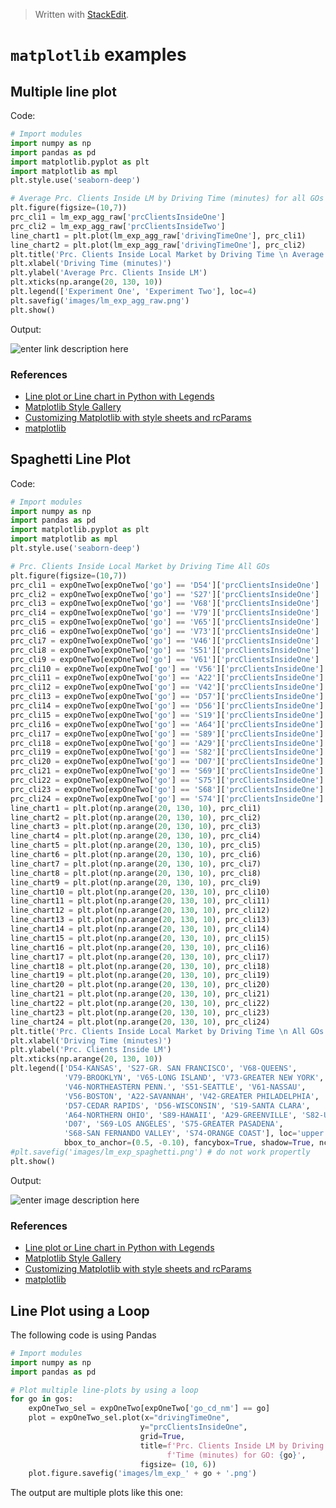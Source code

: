 


> Written with [StackEdit](https://stackedit.io/).

# `matplotlib` examples

## Multiple line plot
Code:
```python
# Import modules
import numpy as np
import pandas as pd
import matplotlib.pyplot as plt
import matplotlib as mpl
plt.style.use('seaborn-deep')

# Average Prc. Clients Inside LM by Driving Time (minutes) for all GOs
plt.figure(figsize=(10,7))
prc_cli1 = lm_exp_agg_raw['prcClientsInsideOne']
prc_cli2 = lm_exp_agg_raw['prcClientsInsideTwo']
line_chart1 = plt.plot(lm_exp_agg_raw['drivingTimeOne'], prc_cli1)
line_chart2 = plt.plot(lm_exp_agg_raw['drivingTimeOne'], prc_cli2)
plt.title('Prc. Clients Inside Local Market by Driving Time \n Average for all GOs')
plt.xlabel('Driving Time (minutes)')
plt.ylabel('Average Prc. Clients Inside LM')
plt.xticks(np.arange(20, 130, 10))
plt.legend(['Experiment One', 'Experiment Two'], loc=4)
plt.savefig('images/lm_exp_agg_raw.png')
plt.show()
```
Output:

![enter link description here](https://raw.githubusercontent.com/markeyser/Data-Science-Cookbook/master/imgs/lm_exp_agg_raw.png?_sm_au_=iVVqVkTbq0kFjjHNjfc06K6ttCjRt)
### References

- [Line plot or Line chart in Python with Legends](http://www.datasciencemadesimple.com/line-plot-line-chart-in-python-legends/)
- [Matplotlib Style Gallery](https://tonysyu.github.io/raw_content/matplotlib-style-gallery/gallery.html)
-  [Customizing Matplotlib with style sheets and rcParams](https://matplotlib.org/tutorials/introductory/customizing.html)
- [matplotlib](https://matplotlib.org/index.html)

## Spaghetti Line Plot
Code:
```python
# Import modules
import numpy as np
import pandas as pd
import matplotlib.pyplot as plt
import matplotlib as mpl
plt.style.use('seaborn-deep')

# Prc. Clients Inside Local Market by Driving Time All GOs
plt.figure(figsize=(10,7))
prc_cli1 = expOneTwo[expOneTwo['go'] == 'D54']['prcClientsInsideOne']
prc_cli2 = expOneTwo[expOneTwo['go'] == 'S27']['prcClientsInsideOne']
prc_cli3 = expOneTwo[expOneTwo['go'] == 'V68']['prcClientsInsideOne']
prc_cli4 = expOneTwo[expOneTwo['go'] == 'V79']['prcClientsInsideOne']
prc_cli5 = expOneTwo[expOneTwo['go'] == 'V65']['prcClientsInsideOne']
prc_cli6 = expOneTwo[expOneTwo['go'] == 'V73']['prcClientsInsideOne']
prc_cli7 = expOneTwo[expOneTwo['go'] == 'V46']['prcClientsInsideOne']
prc_cli8 = expOneTwo[expOneTwo['go'] == 'S51']['prcClientsInsideOne']
prc_cli9 = expOneTwo[expOneTwo['go'] == 'V61']['prcClientsInsideOne']
prc_cli10 = expOneTwo[expOneTwo['go'] == 'V56']['prcClientsInsideOne']
prc_cli11 = expOneTwo[expOneTwo['go'] == 'A22']['prcClientsInsideOne']
prc_cli12 = expOneTwo[expOneTwo['go'] == 'V42']['prcClientsInsideOne']
prc_cli13 = expOneTwo[expOneTwo['go'] == 'D57']['prcClientsInsideOne']
prc_cli14 = expOneTwo[expOneTwo['go'] == 'D56']['prcClientsInsideOne']
prc_cli15 = expOneTwo[expOneTwo['go'] == 'S19']['prcClientsInsideOne']
prc_cli16 = expOneTwo[expOneTwo['go'] == 'A64']['prcClientsInsideOne']
prc_cli17 = expOneTwo[expOneTwo['go'] == 'S89']['prcClientsInsideOne']
prc_cli18 = expOneTwo[expOneTwo['go'] == 'A29']['prcClientsInsideOne']
prc_cli19 = expOneTwo[expOneTwo['go'] == 'S82']['prcClientsInsideOne']
prc_cli20 = expOneTwo[expOneTwo['go'] == 'D07']['prcClientsInsideOne']
prc_cli21 = expOneTwo[expOneTwo['go'] == 'S69']['prcClientsInsideOne']
prc_cli22 = expOneTwo[expOneTwo['go'] == 'S75']['prcClientsInsideOne']
prc_cli23 = expOneTwo[expOneTwo['go'] == 'S68']['prcClientsInsideOne']
prc_cli24 = expOneTwo[expOneTwo['go'] == 'S74']['prcClientsInsideOne']
line_chart1 = plt.plot(np.arange(20, 130, 10), prc_cli1)
line_chart2 = plt.plot(np.arange(20, 130, 10), prc_cli2)
line_chart3 = plt.plot(np.arange(20, 130, 10), prc_cli3)
line_chart4 = plt.plot(np.arange(20, 130, 10), prc_cli4)
line_chart5 = plt.plot(np.arange(20, 130, 10), prc_cli5)
line_chart6 = plt.plot(np.arange(20, 130, 10), prc_cli6)
line_chart7 = plt.plot(np.arange(20, 130, 10), prc_cli7)
line_chart8 = plt.plot(np.arange(20, 130, 10), prc_cli8)
line_chart9 = plt.plot(np.arange(20, 130, 10), prc_cli9)
line_chart10 = plt.plot(np.arange(20, 130, 10), prc_cli10)
line_chart11 = plt.plot(np.arange(20, 130, 10), prc_cli11)
line_chart12 = plt.plot(np.arange(20, 130, 10), prc_cli12)
line_chart13 = plt.plot(np.arange(20, 130, 10), prc_cli13)
line_chart14 = plt.plot(np.arange(20, 130, 10), prc_cli14)
line_chart15 = plt.plot(np.arange(20, 130, 10), prc_cli15)
line_chart16 = plt.plot(np.arange(20, 130, 10), prc_cli16)
line_chart17 = plt.plot(np.arange(20, 130, 10), prc_cli17)
line_chart18 = plt.plot(np.arange(20, 130, 10), prc_cli18)
line_chart19 = plt.plot(np.arange(20, 130, 10), prc_cli19)
line_chart20 = plt.plot(np.arange(20, 130, 10), prc_cli20)
line_chart21 = plt.plot(np.arange(20, 130, 10), prc_cli21)
line_chart22 = plt.plot(np.arange(20, 130, 10), prc_cli22)
line_chart23 = plt.plot(np.arange(20, 130, 10), prc_cli23)
line_chart24 = plt.plot(np.arange(20, 130, 10), prc_cli24)
plt.title('Prc. Clients Inside Local Market by Driving Time \n All GOs')
plt.xlabel('Driving Time (minutes)')
plt.ylabel('Prc. Clients Inside LM')
plt.xticks(np.arange(20, 130, 10))
plt.legend(['D54-KANSAS', 'S27-GR. SAN FRANCISCO', 'V68-QUEENS',
            'V79-BROOKLYN', 'V65-LONG ISLAND', 'V73-GREATER NEW YORK',
            'V46-NORTHEASTERN PENN.', 'S51-SEATTLE', 'V61-NASSAU',
            'V56-BOSTON', 'A22-SAVANNAH', 'V42-GREATER PHILADELPHIA',
            'D57-CEDAR RAPIDS', 'D56-WISCONSIN', 'S19-SANTA CLARA',
            'A64-NORTHERN OHIO', 'S89-HAWAII', 'A29-GREENVILLE', 'S82-UTAH',
            'D07', 'S69-LOS ANGELES', 'S75-GREATER PASADENA',
            'S68-SAN FERNANDO VALLEY', 'S74-ORANGE COAST'], loc='upper center',
            bbox_to_anchor=(0.5, -0.10), fancybox=True, shadow=True, ncol=3)
#plt.savefig('images/lm_exp_spaghetti.png') # do not work propertly
plt.show()
```
Output:

![enter image description here](https://raw.githubusercontent.com/markeyser/Data-Science-Cookbook/master/imgs/lm_exp_spaghetti.png?_sm_au_=iVVqVkTbq0kFjjHNjfc06K6ttCjRt)
### References

- [Line plot or Line chart in Python with Legends](http://www.datasciencemadesimple.com/line-plot-line-chart-in-python-legends/)
- [Matplotlib Style Gallery](https://tonysyu.github.io/raw_content/matplotlib-style-gallery/gallery.html)
-  [Customizing Matplotlib with style sheets and rcParams](https://matplotlib.org/tutorials/introductory/customizing.html)
- [matplotlib](https://matplotlib.org/index.html)

## Line Plot using a Loop
The following code is using Pandas 
```python
# Import modules
import numpy as np
import pandas as pd

# Plot multiple line-plots by using a loop
for go in gos:
    expOneTwo_sel = expOneTwo[expOneTwo['go_cd_nm'] == go]
    plot = expOneTwo_sel.plot(x="drivingTimeOne",
                             y="prcClientsInsideOne",
                             grid=True,
                             title=f'Prc. Clients Inside LM by Driving'
                                   f'Time (minutes) for GO: {go}',
                             figsize= (10, 6))
    plot.figure.savefig('images/lm_exp_' + go + '.png')
```
The output are multiple plots like this one:




<!--stackedit_data:
eyJoaXN0b3J5IjpbMTUyNjIzODUyNCwxNjM3Nzk5NjU5LDQ1OT
kxNzIzNCwtNzMzNDY0NjcyXX0=
-->